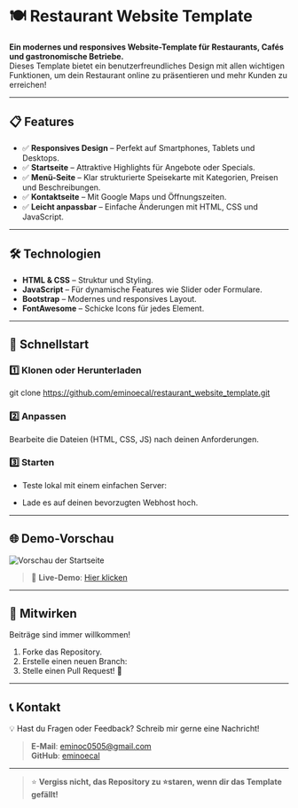 # 🍽️ Restaurant Website Template  

**Ein modernes und responsives Website-Template für Restaurants, Cafés und gastronomische Betriebe.**  
Dieses Template bietet ein benutzerfreundliches Design mit allen wichtigen Funktionen, um dein Restaurant online zu präsentieren und mehr Kunden zu erreichen!  

---

## 📋 **Features**  
- ✅ **Responsives Design** – Perfekt auf Smartphones, Tablets und Desktops.  
- ✅ **Startseite** – Attraktive Highlights für Angebote oder Specials.  
- ✅ **Menü-Seite** – Klar strukturierte Speisekarte mit Kategorien, Preisen und Beschreibungen.  
- ✅ **Kontaktseite** – Mit Google Maps und Öffnungszeiten.  
- ✅ **Leicht anpassbar** – Einfache Änderungen mit HTML, CSS und JavaScript.  

---

## 🛠️ **Technologien**  
- **HTML & CSS** – Struktur und Styling.  
- **JavaScript** – Für dynamische Features wie Slider oder Formulare.  
- **Bootstrap** – Modernes und responsives Layout.  
- **FontAwesome** – Schicke Icons für jedes Element.  

---

## 🚀 **Schnellstart**  
### 1️⃣ **Klonen oder Herunterladen**  
git clone https://github.com/eminoecal/restaurant_website_template.git

### 2️⃣ **Anpassen**  
Bearbeite die Dateien (HTML, CSS, JS) nach deinen Anforderungen.  

### 3️⃣ **Starten**  
- Teste lokal mit einem einfachen Server:  

- Lade es auf deinen bevorzugten Webhost hoch.  

---

## 🌐 **Demo-Vorschau**  
![Vorschau der Startseite](https://via.placeholder.com/800x400?text=Restaurant+Website+Preview)  
> 🎉 **Live-Demo**: [Hier klicken](https://restaurant-website-template.vercel.app/)  

---

## 🤝 **Mitwirken**  
Beiträge sind immer willkommen!  
1. Forke das Repository.  
2. Erstelle einen neuen Branch:  
3. Stelle einen Pull Request! 🚀  

---

## 📞 **Kontakt**  
💡 Hast du Fragen oder Feedback? Schreib mir gerne eine Nachricht!  

> **E-Mail**: [eminoc0505@gmail.com](mailto:eminoc0505@gmail.com)  
> **GitHub**: [eminoecal](https://github.com/eminoecal)  

---

> ⭐ **Vergiss nicht, das Repository zu ⭐staren, wenn dir das Template gefällt!**
